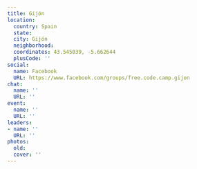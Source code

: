 ```yaml
---
title: Gijón
location:
  country: Spain
  state: 
  city: Gijón
  neighborhood: 
  coordinates: 43.545039, -5.662644
  plusCode: ''
social:
  name: Facebook
  URL: https://www.facebook.com/groups/free.code.camp.gijon
chat:
  name: ''
  URL: ''
event:
  name: ''
  URL: ''
leaders:
- name: ''
  URL: ''
photos:
  old: 
  cover: ''
---
```

